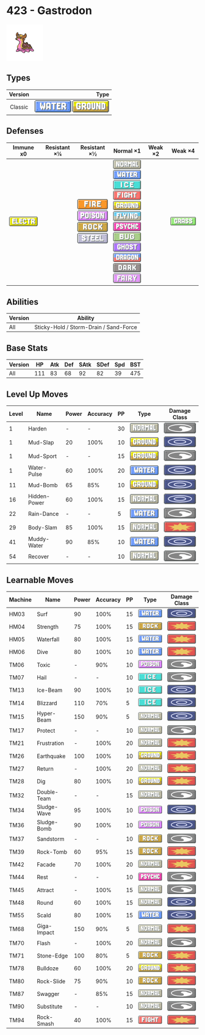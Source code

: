 # 423 - Gastrodon

![gastrodon](../img/pokemon/423.png)

## Types

| Version | Type                                                                |
| :-----: | ------------------------------------------------------------------: |
| Classic | ![water](../img/types/water.png) ![ground](../img/types/ground.png) |

## Defenses

| Immune x0                              | Resistant ×¼ | Resistant ×½                                                                                                                                  | Normal ×1                                                                                                                                                                                                                                                                                                                                                                                                                                                       | Weak ×2 | Weak ×4                          |
| -------------------------------------- | ------------ | --------------------------------------------------------------------------------------------------------------------------------------------- | --------------------------------------------------------------------------------------------------------------------------------------------------------------------------------------------------------------------------------------------------------------------------------------------------------------------------------------------------------------------------------------------------------------------------------------------------------------- | ------- | -------------------------------- |
| ![electric](../img/types/electric.png) |              | ![fire](../img/types/fire.png)<br/>![poison](../img/types/poison.png)<br/>![rock](../img/types/rock.png)<br/>![steel](../img/types/steel.png) | ![normal](../img/types/normal.png)<br/>![water](../img/types/water.png)<br/>![ice](../img/types/ice.png)<br/>![fighting](../img/types/fighting.png)<br/>![ground](../img/types/ground.png)<br/>![flying](../img/types/flying.png)<br/>![psychic](../img/types/psychic.png)<br/>![bug](../img/types/bug.png)<br/>![ghost](../img/types/ghost.png)<br/>![dragon](../img/types/dragon.png)<br/>![dark](../img/types/dark.png)<br/>![fairy](../img/types/fairy.png) |         | ![grass](../img/types/grass.png) |

## Abilities

| Version | Ability                                |
| ------- | -------------------------------------- |
| All     | Sticky-Hold / Storm-Drain / Sand-Force |

## Base Stats

| Version | HP  | Atk | Def | SAtk | SDef | Spd | BST |
| ------- | --- | --- | --- | ---- | ---- | --- | --- |
| All     | 111 | 83  | 68  | 92   | 82   | 39  | 475 |

## Level Up Moves

| Level | Name         | Power | Accuracy | PP | Type                               | Damage Class                           |
| ----- | ------------ | ----- | -------- | -- | ---------------------------------- | -------------------------------------- |
| 1     | Harden       | -     | -        | 30 | ![normal](../img/types/normal.png) | ![status](../img/types/status.png)     |
| 1     | Mud-Slap     | 20    | 100%     | 10 | ![ground](../img/types/ground.png) | ![special](../img/types/special.png)   |
| 1     | Mud-Sport    | -     | -        | 15 | ![ground](../img/types/ground.png) | ![status](../img/types/status.png)     |
| 1     | Water-Pulse  | 60    | 100%     | 20 | ![water](../img/types/water.png)   | ![special](../img/types/special.png)   |
| 11    | Mud-Bomb     | 65    | 85%      | 10 | ![ground](../img/types/ground.png) | ![special](../img/types/special.png)   |
| 16    | Hidden-Power | 60    | 100%     | 15 | ![normal](../img/types/normal.png) | ![special](../img/types/special.png)   |
| 22    | Rain-Dance   | -     | -        | 5  | ![water](../img/types/water.png)   | ![status](../img/types/status.png)     |
| 29    | Body-Slam    | 85    | 100%     | 15 | ![normal](../img/types/normal.png) | ![physical](../img/types/physical.png) |
| 41    | Muddy-Water  | 90    | 85%      | 10 | ![water](../img/types/water.png)   | ![special](../img/types/special.png)   |
| 54    | Recover      | -     | -        | 10 | ![normal](../img/types/normal.png) | ![status](../img/types/status.png)     |

## Learnable Moves

| Machine | Name        | Power | Accuracy | PP | Type                                   | Damage Class                           |
| ------- | ----------- | ----- | -------- | -- | -------------------------------------- | -------------------------------------- |
| HM03    | Surf        | 90    | 100%     | 15 | ![water](../img/types/water.png)       | ![special](../img/types/special.png)   |
| HM04    | Strength    | 75    | 100%     | 15 | ![rock](../img/types/rock.png)         | ![physical](../img/types/physical.png) |
| HM05    | Waterfall   | 80    | 100%     | 15 | ![water](../img/types/water.png)       | ![physical](../img/types/physical.png) |
| HM06    | Dive        | 80    | 100%     | 10 | ![water](../img/types/water.png)       | ![physical](../img/types/physical.png) |
| TM06    | Toxic       | -     | 90%      | 10 | ![poison](../img/types/poison.png)     | ![status](../img/types/status.png)     |
| TM07    | Hail        | -     | -        | 10 | ![ice](../img/types/ice.png)           | ![status](../img/types/status.png)     |
| TM13    | Ice-Beam    | 90    | 100%     | 10 | ![ice](../img/types/ice.png)           | ![special](../img/types/special.png)   |
| TM14    | Blizzard    | 110   | 70%      | 5  | ![ice](../img/types/ice.png)           | ![special](../img/types/special.png)   |
| TM15    | Hyper-Beam  | 150   | 90%      | 5  | ![normal](../img/types/normal.png)     | ![special](../img/types/special.png)   |
| TM17    | Protect     | -     | -        | 10 | ![normal](../img/types/normal.png)     | ![status](../img/types/status.png)     |
| TM21    | Frustration | -     | 100%     | 20 | ![normal](../img/types/normal.png)     | ![physical](../img/types/physical.png) |
| TM26    | Earthquake  | 100   | 100%     | 10 | ![ground](../img/types/ground.png)     | ![physical](../img/types/physical.png) |
| TM27    | Return      | -     | 100%     | 20 | ![normal](../img/types/normal.png)     | ![physical](../img/types/physical.png) |
| TM28    | Dig         | 80    | 100%     | 10 | ![ground](../img/types/ground.png)     | ![physical](../img/types/physical.png) |
| TM32    | Double-Team | -     | -        | 15 | ![normal](../img/types/normal.png)     | ![status](../img/types/status.png)     |
| TM34    | Sludge-Wave | 95    | 100%     | 10 | ![poison](../img/types/poison.png)     | ![special](../img/types/special.png)   |
| TM36    | Sludge-Bomb | 90    | 100%     | 10 | ![poison](../img/types/poison.png)     | ![special](../img/types/special.png)   |
| TM37    | Sandstorm   | -     | -        | 10 | ![rock](../img/types/rock.png)         | ![status](../img/types/status.png)     |
| TM39    | Rock-Tomb   | 60    | 95%      | 15 | ![rock](../img/types/rock.png)         | ![physical](../img/types/physical.png) |
| TM42    | Facade      | 70    | 100%     | 20 | ![normal](../img/types/normal.png)     | ![physical](../img/types/physical.png) |
| TM44    | Rest        | -     | -        | 10 | ![psychic](../img/types/psychic.png)   | ![status](../img/types/status.png)     |
| TM45    | Attract     | -     | 100%     | 15 | ![normal](../img/types/normal.png)     | ![status](../img/types/status.png)     |
| TM48    | Round       | 60    | 100%     | 15 | ![normal](../img/types/normal.png)     | ![special](../img/types/special.png)   |
| TM55    | Scald       | 80    | 100%     | 15 | ![water](../img/types/water.png)       | ![special](../img/types/special.png)   |
| TM68    | Giga-Impact | 150   | 90%      | 5  | ![normal](../img/types/normal.png)     | ![physical](../img/types/physical.png) |
| TM70    | Flash       | -     | 100%     | 20 | ![normal](../img/types/normal.png)     | ![status](../img/types/status.png)     |
| TM71    | Stone-Edge  | 100   | 80%      | 5  | ![rock](../img/types/rock.png)         | ![physical](../img/types/physical.png) |
| TM78    | Bulldoze    | 60    | 100%     | 20 | ![ground](../img/types/ground.png)     | ![physical](../img/types/physical.png) |
| TM80    | Rock-Slide  | 75    | 90%      | 10 | ![rock](../img/types/rock.png)         | ![physical](../img/types/physical.png) |
| TM87    | Swagger     | -     | 85%      | 15 | ![normal](../img/types/normal.png)     | ![status](../img/types/status.png)     |
| TM90    | Substitute  | -     | -        | 10 | ![normal](../img/types/normal.png)     | ![status](../img/types/status.png)     |
| TM94    | Rock-Smash  | 40    | 100%     | 15 | ![fighting](../img/types/fighting.png) | ![physical](../img/types/physical.png) |